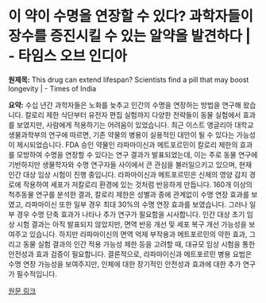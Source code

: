 # 이 약이 수명을 연장할 수 있다? 과학자들이 장수를 증진시킬 수 있는 알약을 발견하다 | - 타임스 오브 인디아

**원제목:** This drug can extend lifespan? Scientists find a pill that may boost longevity | - Times of India

**요약:** 수십 년간 과학자들은 노화를 늦추고 인간의 수명을 연장하는 방법을 연구해 왔습니다. 칼로리 제한 식단부터 유전자 편집 실험까지 다양한 전략들이 동물 실험에서 효과를 보였지만, 사람에게 적용하기는 어려움이 있었습니다. 최근 이스트 앵글리아 대학교 생물과학부의 연구에 따르면, 기존 약물의 병용이 실용적인 대안이 될 수 있다는 가능성이 제시되었습니다.  FDA 승인 약물인 라파마이신과 메트포르민이 칼로리 제한의 효과를 모방하여 수명을 연장할 수 있다는 연구 결과가 발표되었는데, 이는 주로 동물 연구에 기반하지만 생물학자와 수명 연구자들 사이에서 큰 관심을 불러일으키고 있으며, 현재 인간 대상 임상 시험이 진행 중입니다.  라파마이신과 메트포르민은 신체의 영양 감지 경로에 작용하여 세포가 저칼로리 환경에 있는 것처럼 반응하게 만듭니다.  160개 이상의 척추동물 연구를 분석한 결과, 칼로리 제한은 성별과 종에 관계없이 수명 연장 효과를 보였고, 라파마이신 또한 일부 경우 최대 30%의 수명 연장 효과를 보였습니다.  그러나 일부 경우 수명 단축 효과가 나타나 추가 연구가 필요함을 시사합니다.  인간 대상 초기 임상 시험 결과는 아직 발표되지 않았지만, 면역 반응 개선 및 세포 복구 개선 가능성을 보여주고 있습니다. 하지만 라파마이신의 면역 억제 부작용과 메트포르민의 약한 효과, 그리고 동물 실험 결과의 인간 적용 가능성 제한 등을 고려할 때, 대규모 임상 시험을 통한 안전성과 효과 검증이 필요합니다.  결론적으로,  라파마이신과 메트포르민 병용 요법은 수명 연장 가능성을 보여주지만,  인체에 대한 장기적인 안전성과 효과에 대한 추가 연구가 필수적입니다.

[원문 링크](https://timesofindia.indiatimes.com/life-style/health-fitness/health-news/this-drug-can-extend-lifespan-scientists-find-a-pill-that-may-boost-longevity/articleshow/122809479.cms)
